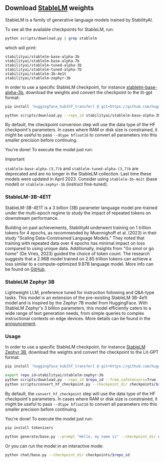 ## Download [StableLM](https://github.com/Stability-AI/StableLM) weights

StableLM is a family of generative language models trained by StabilityAI.

To see all the available checkpoints for StableLM, run:

```bash
python scripts/download.py | grep stablelm
```

which will print:

```text
stabilityai/stablelm-base-alpha-3b
stabilityai/stablelm-base-alpha-7b
stabilityai/stablelm-tuned-alpha-3b
stabilityai/stablelm-tuned-alpha-7b
stabilityai/stablelm-3b-4e1t
stabilityai/stablelm-zephyr-3b
```

In order to use a specific StableLM checkpoint, for instance [stablelm-base-alpha-3b](http://huggingface.co/stabilityai/stablelm-base-alpha-3b), download the weights and convert the checkpoint to the lit-gpt format:

```bash
pip install 'huggingface_hub[hf_transfer] @ git+https://github.com/huggingface/huggingface_hub'

python scripts/download.py --repo_id stabilityai/stablelm-base-alpha-3b
```

By default, the checkpoint conversion step will use the data type of the HF checkpoint's parameters. In cases where RAM
or disk size is constrained, it might be useful to pass `--dtype bfloat16` to convert all parameters into this smaller precision before continuing.

You're done! To execute the model just run:


> [!Important]
> `stablelm-base-alpha-(3,7)b` and `stablelm-tuned-alpha-(3,7)b` are deprecated and are no longer in the StableLM collection. Last time these models were updated in April 2023. Consider using `stablelm-3b-4e1t` (base model) or `stablelm-zephyr-3b` (instruct fine-tuned).

### StableLM-3B-4E1T

StableLM-3B-4E1T is a 3 billion (3B) parameter language model pre-trained under the multi-epoch regime to study the impact of repeated tokens on downstream performance.

Building on past achievements, StabilityAI underwent training on 1 trillion tokens for 4 epochs, as recommended by Muennighoff et al. (2023) in their study "Scaling Data-Constrained Language Models." They noted that training with repeated data over 4 epochs has minimal impact on loss compared to using unique data. Additionally, insights from "Go smol or go home" (De Vries, 2023) guided the choice of token count. The research suggests that a 2.96B model trained on 2.85 trillion tokens can achieve a loss similar to a compute-optimized 9.87B language model.
More info can be found on [GitHub](https://github.com/Stability-AI/StableLM?tab=readme-ov-file#stablelm-3b-4e1t).

### StableLM Zephyr 3B

Lightweight LLM, preference tuned for instruction following and Q&A-type tasks. This model is an extension of the pre-existing StableLM 3B-4e1t model and is inspired by the Zephyr 7B model from HuggingFace. With StableLM Zephyr's 3 billion parameters, this model efficiently caters to a wide range of text generation needs, from simple queries to complex instructional contexts on edge devices.
More details can be found in the [announcement](https://stability.ai/news/stablelm-zephyr-3b-stability-llm).

### Usage

In order to use a specific StableLM checkpoint, for instance [StableLM Zephyr 3B](https://huggingface.co/stabilityai/stablelm-zephyr-3b), download the weights and convert the checkpoint to the Lit-GPT format:

```bash
pip install 'huggingface_hub[hf_transfer] @ git+https://github.com/huggingface/huggingface_hub'

export repo_id=stabilityai/stablelm-zephyr-3b
python scripts/download.py --repo_id $repo_id --from_safetensors=True
python scripts/convert_hf_checkpoint.py --checkpoint_dir checkpoints/$repo_id
```

By default, the `convert_hf_checkpoint` step will use the data type of the HF checkpoint's parameters. In cases where RAM
or disk size is constrained, it might be useful to pass `--dtype bfloat16` to convert all parameters into this smaller precision before continuing.

You're done! To execute the model just run:

```bash
pip install tokenizers

python generate/base.py --prompt "Hello, my name is" --checkpoint_dir checkpoints/$repo_id
```

Or you can run the model in an interactive mode:

```bash
python chat/base.py --checkpoint_dir checkpoints/$repo_id
```
